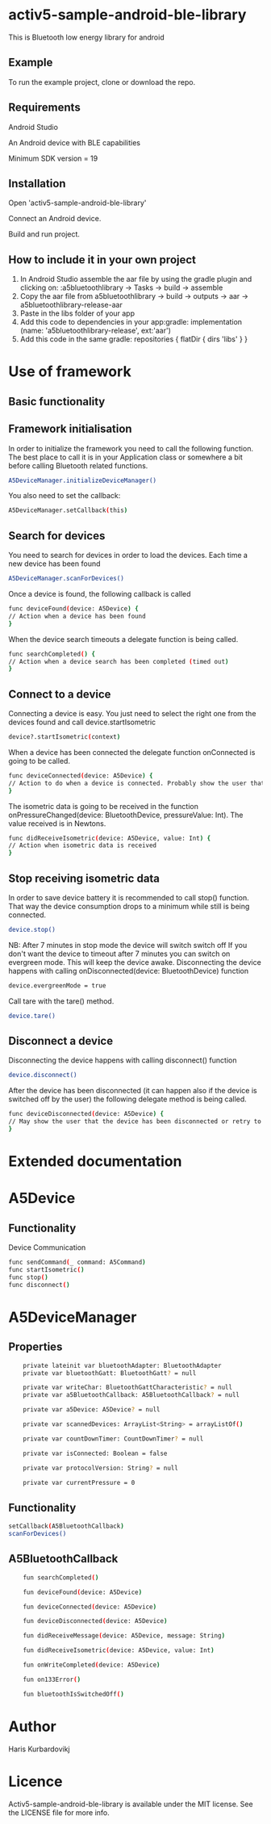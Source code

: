 # activ5-sample-android-ble-library

This is Bluetooth low energy library for android

## Example

To run the example project, clone or download the repo.

## Requirements

Android Studio

An Android device with BLE capabilities

Minimum SDK version = 19

## Installation

Open 'activ5-sample-android-ble-library'

Connect an Android device.

Build and run project.

## How to include it in your own project

1. In Android Studio assemble the aar file by using the gradle plugin and clicking on: :a5bluetoothlibrary -> Tasks -> build -> assemble
2. Copy the aar file from a5bluetoothlibrary -> build -> outputs -> aar -> a5bluetoothlibrary-release-aar
3. Paste in the libs folder of your app
4. Add this code to dependencies in your app:gradle: implementation (name: 'a5bluetoothlibrary-release', ext:'aar')
5. Add this code in the same gradle: 
repositories {
    flatDir {
        dirs 'libs'
    }
}

# Use of framework

## Basic functionality

## Framework initialisation

In order to initialize the framework you need to call the following function. The best place to call it is in your Application class or somewhere a bit before calling Bluetooth related functions.

```bash
A5DeviceManager.initializeDeviceManager()
```

You also need to set the callback:
```bash
A5DeviceManager.setCallback(this)
```

## Search for devices

You need to search for devices in order to load the devices. Each time a new device has been found

```bash
A5DeviceManager.scanForDevices()
```

Once a device is found, the following callback is called
```bash
func deviceFound(device: A5Device) {
// Action when a device has been found
}
```

When the device search timeouts a delegate function is being called.
```bash
func searchCompleted() {
// Action when a device search has been completed (timed out)
}
```

## Connect to a device

Connecting a device is easy. You just need to select the right one from the devices found and call device.startIsometric

```bash
device?.startIsometric(context)
```

When a device has been connected the delegate function onConnected is going to be called.

```bash
func deviceConnected(device: A5Device) {
// Action to do when a device is connected. Probably show the user that connection is successful and then call 
}
```    

The isometric data is going to be received in the function onPressureChanged(device: BluetoothDevice, pressureValue: Int). 
The value received is in Newtons.

```bash
func didReceiveIsometric(device: A5Device, value: Int) {
// Action when isometric data is received
}
```    
## Stop receiving isometric data

In order to save device battery it is recommended to call stop() function. That way the device consumption drops to a minimum while still is being connected.

```bash
device.stop()
```    

NB: After 7 minutes in stop mode the device will switch switch off If you don't want the device to timeout after 7 minutes you can switch on evergreen mode. This will keep the device awake.
Disconnecting the device happens with calling onDisconnected(device: BluetoothDevice) function

```bash
device.evergreenMode = true
```    

Call tare with the tare() method.

```bash
device.tare()
```   

## Disconnect a device

Disconnecting the device happens with calling disconnect() function

```bash
device.disconnect()
```    

After the device has been disconnected (it can happen also if the device is switched off by the user) the following delegate method is being called.

```bash
func deviceDisconnected(device: A5Device) {
// May show the user that the device has been disconnected or retry to connect if needed.
}
```    

# Extended documentation

# A5Device

## Functionality

Device Communication

```bash
func sendCommand(_ command: A5Command)
func startIsometric()
func stop()
func disconnect()
```

# A5DeviceManager

## Properties

```bash
    private lateinit var bluetoothAdapter: BluetoothAdapter
    private var bluetoothGatt: BluetoothGatt? = null

    private var writeChar: BluetoothGattCharacteristic? = null
    private var a5BluetoothCallback: A5BluetoothCallback? = null

    private var a5Device: A5Device? = null

    private var scannedDevices: ArrayList<String> = arrayListOf()

    private var countDownTimer: CountDownTimer? = null

    private var isConnected: Boolean = false

    private var protocolVersion: String? = null

    private var currentPressure = 0
```


## Functionality

```bash
setCallback(A5BluetoothCallback)
scanForDevices()
```

## A5BluetoothCallback
```bash
    fun searchCompleted()

    fun deviceFound(device: A5Device)

    fun deviceConnected(device: A5Device)

    fun deviceDisconnected(device: A5Device)

    fun didReceiveMessage(device: A5Device, message: String)

    fun didReceiveIsometric(device: A5Device, value: Int)

    fun onWriteCompleted(device: A5Device)

    fun on133Error()

    fun bluetoothIsSwitchedOff()
```

# Author

Haris Kurbardovikj

# Licence

Activ5-sample-android-ble-library is available under the MIT license. See the LICENSE file for more info.
